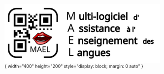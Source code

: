 

![](https://github.com/Yobeco/MAEL_Project/blob/main/readme_assets/Logo-MAEL-alpha-H.svg){ width="400" height="200" style="display: block; margin: 0 auto" }
